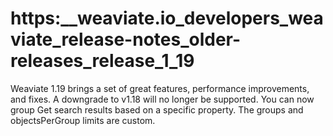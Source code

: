 # https:\_\_weaviate.io_developers_weaviate_release-notes_older-releases_release_1_19

Weaviate 1.19 brings a set of great features, performance improvements, and fixes. A downgrade to v1.18 will no longer be supported. You can now group Get search results based on a specific property. The groups and objectsPerGroup limits are custom.
